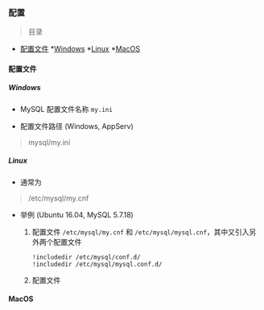 ### 配置

> 目录
* [配置文件](#配置文件)
    *[Windows](#windows)
    *[Linux](#linux)
    *[MacOS](#macos)


#### 配置文件

##### Windows

* MySQL 配置文件名称 `my.ini`
    
* 配置文件路径 (Windows, AppServ)
> mysql/my.ini


##### Linux 

* 通常为 
> /etc/mysql/my.cnf

* 举例 (Ubuntu 16.04, MySQL 5.7.18)

    1. 配置文件 `/etc/mysql/my.cnf` 和 `/etc/mysql/mysql.cnf`，其中又引入另外两个配置文件
        ```
        !includedir /etc/mysql/conf.d/
        !includedir /etc/mysql/mysql.conf.d/
        ```
    1. 配置文件
    
#### MacOS




    

































